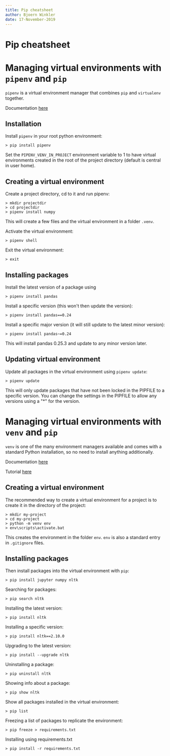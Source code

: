 ```yaml
---
title: Pip cheatsheet
author: Bjoern Winkler
date: 17-November-2019
---
```


# Pip cheatsheet

# Managing virtual environments with `pipenv` and `pip`

`pipenv` is a virtual environment manager that combines `pip` and `virtualenv` together.

Documentation [here](https://pipenv-fork.readthedocs.io/en/latest/basics.html)

## Installation

Install `pipenv` in your root python environment:

    > pip install pipenv

Set the `PIPENV_VENV_IN_PROJECT` environment variable to 1 to have virtual environments created in the root of the project directory (default is central in user home).

## Creating a virtual environment

Create a project directory, cd to it and run pipenv:

    > mkdir projectdir
    > cd projectdir
    > pipenv install numpy

This will create a few files and the virtual environment in a folder `.venv`.

Activate the virtual environment:

    > pipenv shell

Exit the virtual environment:

    > exit

## Installing packages

Install the latest version of a package using

    > pipenv install pandas

Install a specific version (this won't then update the version):

    > pipenv install pandas==0.24

Install a specific major version (it will still update to the latest minor version):

    > pipenv install pandas~=0.24

This will install pandas 0.25.3 and update to any minor version later.

## Updating virtual environment

Update all packages in the virtual environment using `pipenv update`:

    > pipenv update

This will only update packages that have not been locked in the PIPFILE to a specific version. You can change the settings in the PIPFILE to allow any versions using a "\*" for the version.

# Managing virtual environments with `venv` and `pip`

`venv` is one of the many environment managers available and comes with a standard Python installation, so no need to install anything additionally.

Documentation [here](https://docs.python.org/3/library/venv.html)

Tutorial [here](https://docs.python.org/3/tutorial/venv.html)

## Creating a virtual environment

The recommended way to create a virtual environment for a project is to create it in the directory of the project:

    > mkdir my-project
    > cd my-project
    > python -m venv env
    > env\scripts\activate.bat

This creates the environment in the folder `env`. `env` is also a standard entry in `.gitignore` files.

## Installing packages

Then install packages into the virtual environment with `pip`:

    > pip install jupyter numpy nltk

Searching for packages:

    > pip search nltk

Installing the latest version:

    > pip install nltk

Installing a specific version:

    > pip install nltk==2.10.0

Upgrading to the latest version:

    > pip install --upgrade nltk

Uninstalling a package:

    > pip uninstall nltk

Showing info about a package:

    > pip show nltk

Show all packages installed in the virtual environment:

    > pip list

Freezing a list of packages to replicate the environment:

    > pip freeze > requirements.txt

Installing using requirements.txt

    > pip install -r requirements.txt
